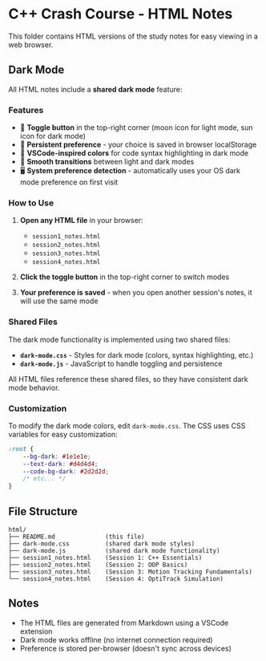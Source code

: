 # C++ Crash Course - HTML Notes

This folder contains HTML versions of the study notes for easy viewing in a web browser.

## Dark Mode

All HTML notes include a **shared dark mode** feature:

### Features
- 🌙 **Toggle button** in the top-right corner (moon icon for light mode, sun icon for dark mode)
- 💾 **Persistent preference** - your choice is saved in browser localStorage
- 🎨 **VSCode-inspired colors** for code syntax highlighting in dark mode
- 📱 **Smooth transitions** between light and dark modes
- 🖥️ **System preference detection** - automatically uses your OS dark mode preference on first visit

### How to Use

1. **Open any HTML file** in your browser:
   - `session1_notes.html`
   - `session2_notes.html`
   - `session3_notes.html`
   - `session4_notes.html`

2. **Click the toggle button** in the top-right corner to switch modes

3. **Your preference is saved** - when you open another session's notes, it will use the same mode

### Shared Files

The dark mode functionality is implemented using two shared files:

- **`dark-mode.css`** - Styles for dark mode (colors, syntax highlighting, etc.)
- **`dark-mode.js`** - JavaScript to handle toggling and persistence

All HTML files reference these shared files, so they have consistent dark mode behavior.

### Customization

To modify the dark mode colors, edit `dark-mode.css`. The CSS uses CSS variables for easy customization:

```css
:root {
    --bg-dark: #1e1e1e;
    --text-dark: #d4d4d4;
    --code-bg-dark: #2d2d2d;
    /* etc... */
}
```

## File Structure

```
html/
├── README.md              (this file)
├── dark-mode.css          (shared dark mode styles)
├── dark-mode.js           (shared dark mode functionality)
├── session1_notes.html    (Session 1: C++ Essentials)
├── session2_notes.html    (Session 2: OOP Basics)
├── session3_notes.html    (Session 3: Motion Tracking Fundamentals)
└── session4_notes.html    (Session 4: OptiTrack Simulation)
```

## Notes

- The HTML files are generated from Markdown using a VSCode extension
- Dark mode works offline (no internet connection required)
- Preference is stored per-browser (doesn't sync across devices)
